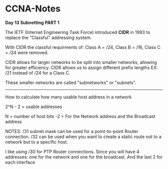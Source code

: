 # CCNA-Notes

**Day 13 Subnetting PART 1**

The IETF (Internet Engineering Task Force) introduced **CIDR** in 1993 to replace the "Classful" addressing system.

With CIDR the classful requirments of: Class A = /24, Class B = /16, Class C = /24 were removed. 

CIDR allows for larger networks to be split into smaller networks, allowing for greater efficiency. CIDR allows us to assign different prefix lengths EX: /21 instead of /24 for a Class C.

These smaller networks are called "subnetworks" or "subnets".

---------
How to calculate how many usable host address in a network 

2^N - 2 = usable addresses

N = number of host bits 
-2 = For the Network address and the Broadcast address

NOTES: /31 subnet mask can be used for a point-to-point Router connection. /32 can be used when you want to create a static route not to a network but to a specific host.

I like using /30 for PTP Router connections. Since you will have 4 addresses: one for the network and one for the broadcast. And the last 2 for each interface 

